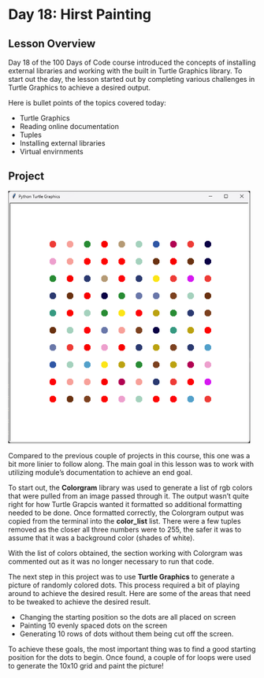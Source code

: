 # Day 18: Hirst Painting
## Lesson Overview
Day 18 of the 100 Days of Code course introduced the concepts of installing external libraries and working with the built in Turtle Graphics library. To start out the day, the lesson started out by completing various challenges in Turtle Graphics to achieve a desired output.

Here is bullet points of the topics covered today:
- Turtle Graphics
- Reading online documentation
- Tuples
- Installing external libraries
- Virtual envirnments
## Project
![Turtle Graphics Hirst Painting](../Images/Day18-HirstPainting.png)

Compared to the previous couple of projects in this course, this one was a bit more linier to follow along. The main goal in this lesson was to work with utilizing module’s documentation to achieve an end goal.

To start out, the **Colorgram** library  was used to generate a list of rgb colors that were pulled from an image passed through it. The output wasn’t quite right for how Turtle Grapcis wanted it formatted so additional formatting needed to be done. Once formatted correctly, the Colorgram output was copied from the terminal into the **color_list** list. There were a few tuples removed as the closer all three numbers were to 255, the safer it was to assume that it was a background color (shades of white).

With the list of colors obtained, the section working with Colorgram was commented out as it was no longer necessary to run that code.

The next step in this project was to use **Turtle Graphics** to generate a picture of randomly colored dots. This process required a bit of playing around to achieve the desired result. Here are some of the areas that need to be tweaked to achieve the desired result.
- Changing the starting position so the dots are all placed on screen
- Painting 10 evenly spaced dots on the screen
- Generating 10 rows of dots without them being cut off the screen.

To achieve these goals, the most important thing was to find a good starting position for the dots to begin. Once found, a couple of for loops were used to generate the 10x10 grid and paint the picture!
